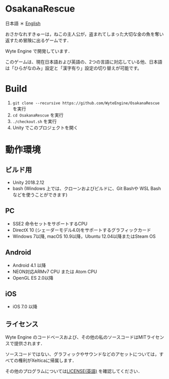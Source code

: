 # OsakanaRescue

日本語 ＊ [English](README.md)

おさかなれすきゅーは，ねこの主人公が，盗まれてしまった大切な金の魚を奪い返すため冒険に出るゲームです．

Wyte Engine で開発しています．

このゲームは、現在日本語および英語の、2つの言語に対応している他、日本語は「ひらがなのみ」設定と「漢字有り」設定の切り替えが可能です。

# Build
1. `git clone --recursive https://github.com/WyteEngine/OsakanaRescue` を実行
2. `cd OsakanaRescue` を実行
3. `./checkout.sh` を実行
4. Unity でこのプロジェクトを開く

# 動作環境


## ビルド用
- Unity 2018.2.12
- bash (Windows 上では、クローンおよびビルドに、Git Bashや WSL Bash などを使うことができます)

## PC

- SSE2 命令セットをサポートするCPU
- DirectX 10 (シェーダーモデル4.0)をサポートするグラフィックカード
- Windows 7以降, macOS 10.9以降，Ubuntu 12.04以降またはSteam OS

## Android
- Android 4.1 以降
- NEON対応ARMv7 CPU または Atom CPU
- OpenGL ES 2.0以降

## iOS
- iOS 7.0 以降

## ライセンス

Wyte Engine のコードベースおよび、その他の私のソースコードはMITライセンスで提供されます．

ソースコードではない、グラフィックやサウンドなどのアセットについては，すべての権利がXelticaに帰属します．

その他のプログラムについては[LICENSE(英語)](Assets/LICENSE) を確認してください．
